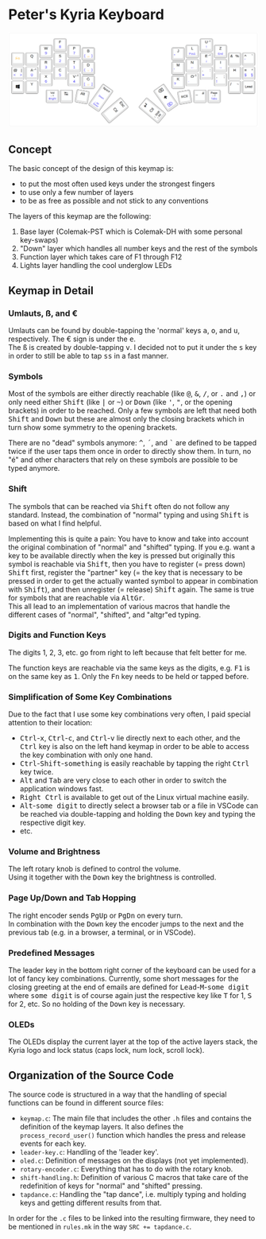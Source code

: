 # Peter's Kyria Keyboard

![Peter's Keyboard Layout](resources/keymap.png)

## Concept

The basic concept of the design of this keymap is:

 - to put the most often used keys under the strongest fingers
 - to use only a few number of layers
 - to be as free as possible and not stick to any conventions

The layers of this keymap are the following:
1. Base layer (Colemak-PST which is Colemak-DH with some personal key-swaps)
2. "Down" layer which handles all number keys and the rest of the symbols
3. Function layer which takes care of F1 through F12
4. Lights layer handling the cool underglow LEDs

## Keymap in Detail

### Umlauts, ß, and €

Umlauts can be found by double-tapping the 'normal' keys <kbd>a</kbd>, <kbd>o</kbd>, and <kbd>u</kbd>, respectively. The € sign is under the <kbd>e</kbd>.  
The <kbd>ß</kbd> is created by double-tapping <kbd>v</kbd>. I decided not to put it under the <kbd>s</kbd> key in order to still be able to tap <kbd>ss</kbd> in a fast manner.

### Symbols

Most of the symbols are either directly reachable (like <kbd>@</kbd>, <kbd>&</kbd>, <kbd>/</kbd>, or <kbd>.</kbd> and <kbd>,</kbd>) or only need either <kbd>Shift</kbd> (like <kbd>|</kbd> or <kbd>~</kbd>) or <kbd>Down</kbd> (like <kbd>'</kbd>, <kbd>"</kbd>, or the opening brackets) in order to be reached. Only a few symbols are left that need both <kbd>Shift</kbd> and <kbd>Down</kbd> but these are almost only the closing brackets which in turn show some symmetry to the opening brackets.

There are no "dead" symbols anymore: <kbd>^</kbd>, <kbd>´</kbd>, and <kbd>`</kbd> are defined to be tapped twice if the user taps them once in order to directly show them. In turn, no "é" and other characters that rely on these symbols are possible to be typed anymore.

### Shift

The symbols that can be reached via <kbd>Shift</kbd> often do not follow any standard. Instead, the combination of "normal" typing and using <kbd>Shift</kbd> is based on what I find helpful.

Implementing this is quite a pain: You have to know and take into account the original combination of "normal" and "shifted" typing. If you e.g. want a key to be available directly when the key is pressed but originally this symbol is reachable via <kbd>Shift</kbd>, then you have to register (= press down) <kbd>Shift</kbd> first, register the "partner" key (= the key that is necessary to be pressed in order to get the actually wanted symbol to appear in combination with <kbd>Shift</kbd>), and then unregister (= release) <kbd>Shift</kbd> again. The same is true for symbols that are reachable via <kbd>AltGr</kbd>.  
This all lead to an implementation of various macros that handle the different cases of "normal", "shifted", and "altgr"ed typing.

### Digits and Function Keys

The digits 1, 2, 3, etc. go from right to left because that felt better for me.

The function keys are reachable via the same keys as the digits, e.g. <kbd>F1</kbd> is on the same key as <kbd>1</kbd>. Only the <kbd>Fn</kbd> key needs to be held or tapped before.

### Simplification of Some Key Combinations

Due to the fact that I use some key combinations very often, I paid special attention to their location:

- <kbd>Ctrl</kbd>-<kbd>x</kbd>, <kbd>Ctrl</kbd>-<kbd>c</kbd>, and <kbd>Ctrl</kbd>-<kbd>v</kbd> lie directly next to each other, and the <kbd>Ctrl</kbd> key is also on the left hand keymap in order to be able to access the key combination with only one hand.
- <kbd>Ctrl</kbd>-<kbd>Shift</kbd>-<kbd>something</kbd> is easily reachable by tapping the right <kbd>Ctrl</kbd> key twice.
- <kbd>Alt</kbd> and <kbd>Tab</kbd> are very close to each other in order to switch the application windows fast.
- <kbd>Right Ctrl</kbd> is available to get out of the Linux virtual machine easily.
- <kbd>Alt</kbd>-<kbd>some digit</kbd> to directly select a browser tab or a file in VSCode can be reached via double-tapping and holding the <kbd>Down</kbd> key and typing the respective digit key.
- etc.

### Volume and Brightness
The left rotary knob is defined to control the volume.  
Using it together with the <kbd>Down</kbd> key the brightness is controlled.

### Page Up/Down and Tab Hopping
The right encoder sends <kbd>PgUp</kbd> or <kbd>PgDn</kbd> on every turn.  
In combination with the <kbd>Down</kbd> key the encoder jumps to the next and the previous tab (e.g. in a browser, a terminal, or in VSCode).

### Predefined Messages

The leader key in the bottom right corner of the keyboard can be used for a lot of fancy key combinations. Currently, some short messages for the closing greeting at the end of emails are defined for <kbd>Lead</kbd>-<kbd>M</kbd>-<kbd>some digit</kbd> where <kbd>some digit</kbd> is of course again just the respective key like <kbd>T</kbd> for 1, <kbd>S</kbd> for 2, etc. So no holding of the <kbd>Down</kbd> key is necessary.

### OLEDs
The OLEDs display the current layer at the top of the active layers stack, the Kyria logo and lock status (caps lock, num lock, scroll lock).


## Organization of the Source Code

The source code is structured in a way that the handling of special functions can be found in different source files:

- `keymap.c`: The main file that includes the other `.h` files and contains the definition of the keymap layers. It also defines the `process_record_user()` function which handles the
press and release events for each key.
- `leader-key.c`: Handling of the 'leader key'.
- `oled.c`: Definition of messages on the displays (not yet implemented).
- `rotary-encoder.c`: Everything that has to do with the rotary knob.
- `shift-handling.h`: Definition of various C macros that take care of the redefinition of keys for "normal" and "shifted" pressing.
- `tapdance.c`: Handling the "tap dance", i.e. multiply typing and holding keys and getting different results from that.

In order for the `.c` files to be linked into the resulting firmware, they need
to be mentioned in `rules.mk` in the way `SRC += tapdance.c`.
